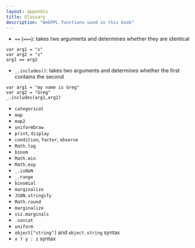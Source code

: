 ```yaml
---
layout: appendix
title: Glossary
description: "WebPPL functions used in this book"
---
```


- `==` (`===`): takes two arguments and determines whether they are identical
~~~~
var arg1 = "x"
var arg2 = "z"
arg1 == arg2
~~~~
- `_.includes()`: takes two arguments and determines whether the first contains the second
~~~~
var arg1 = "my name is Greg"
var arg2 = "Greg"
_.includes(arg1,arg2) 
~~~~
- `categorical`
- `map`
- `map2`
- `uniformDraw`
- `print`, `display`
- `condition`, `factor`, `observe`
- `Math.log`
- `binom`
- `Math.min`
- `Math.exp`
- `_.isNaN`
- `_.range`
- `binomial`
- `marginalize`
- `JSON.stringify`
- `Math.round`
- `marginalize`
- `viz.marginals`
- `.concat`
- `uniform`
- `object["string"]` and `object.string` syntax
- `x ? y : z` syntax


